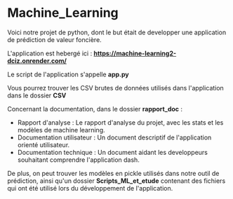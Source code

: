 # Machine_Learning

Voici notre projet de python, dont le but était de developper une application de prédiction de valeur foncière.  

L'application est hebergé ici : **https://machine-learning2-dciz.onrender.com/**

Le script de l'application s'appelle **app.py**

Vous pourrez trouver les CSV brutes de données utilisés dans l'application dans le dossier **CSV**

Concernant la documentation, dans le dossier **rapport_doc** :
- Rapport d'analyse : Le rapport d'analyse du projet, avec les stats et les modèles de machine learning.
- Documentation utilisateur : Un document descriptif de l'application orienté utilisateur.
- Documentation technique : Un document aidant les developpeurs souhaitant comprendre l'application dash.

De plus, on peut trouver les modèles en pickle utilisés dans notre outil de prédiction, ainsi qu'un dossier **Scripts_ML_et_etude** contenant des fichiers qui ont été utilisé lors du développement de l'application.
